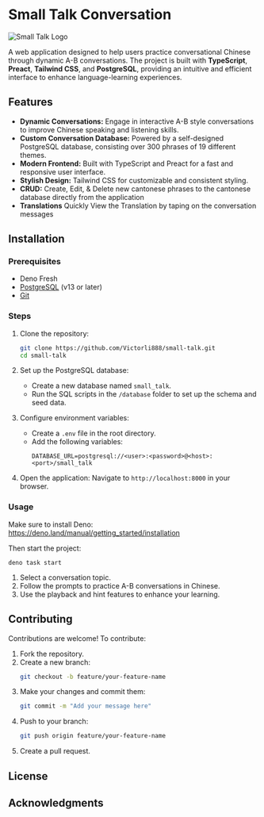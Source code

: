 # Small Talk Conversation

![Small Talk Logo](https://via.placeholder.com/150)

A web application designed to help users practice conversational Chinese through dynamic A-B conversations. The project is built with **TypeScript**, **Preact**, **Tailwind CSS**, and **PostgreSQL**, providing an intuitive and efficient interface to enhance language-learning experiences.

## Features
- **Dynamic Conversations:** Engage in interactive A-B style conversations to improve Chinese speaking and listening skills.
- **Custom Conversation Database:** Powered by a self-designed PostgreSQL database, consisting over 300 phrases of 19 different themes.
- **Modern Frontend:** Built with TypeScript and Preact for a fast and responsive user interface.
- **Stylish Design:** Tailwind CSS for customizable and consistent styling.
- **CRUD:** Create, Edit, & Delete new cantonese phrases to the cantonese database directly from the application
- **Translations** Quickly View the Translation by taping on the conversation messages

## Installation

### Prerequisites
- Deno Fresh
- [PostgreSQL](https://www.postgresql.org/) (v13 or later)
- [Git](https://git-scm.com/)

### Steps
1. Clone the repository:
   ```bash
   git clone https://github.com/Victorli888/small-talk.git
   cd small-talk
   ```

2. Set up the PostgreSQL database:
   - Create a new database named `small_talk`.
   - Run the SQL scripts in the `/database` folder to set up the schema and seed data.

3. Configure environment variables:
   - Create a `.env` file in the root directory.
   - Add the following variables:
     ```env
     DATABASE_URL=postgresql://<user>:<password>@<host>:<port>/small_talk
     ```


4. Open the application:
   Navigate to `http://localhost:8000` in your browser.

### Usage

Make sure to install Deno: https://deno.land/manual/getting_started/installation

Then start the project:

```
deno task start
```
1. Select a conversation topic.
2. Follow the prompts to practice A-B conversations in Chinese.
3. Use the playback and hint features to enhance your learning.

## Contributing
Contributions are welcome! To contribute:
1. Fork the repository.
2. Create a new branch:
   ```bash
   git checkout -b feature/your-feature-name
   ```
3. Make your changes and commit them:
   ```bash
   git commit -m "Add your message here"
   ```
4. Push to your branch:
   ```bash
   git push origin feature/your-feature-name
   ```
5. Create a pull request.

## License
## Acknowledgments

